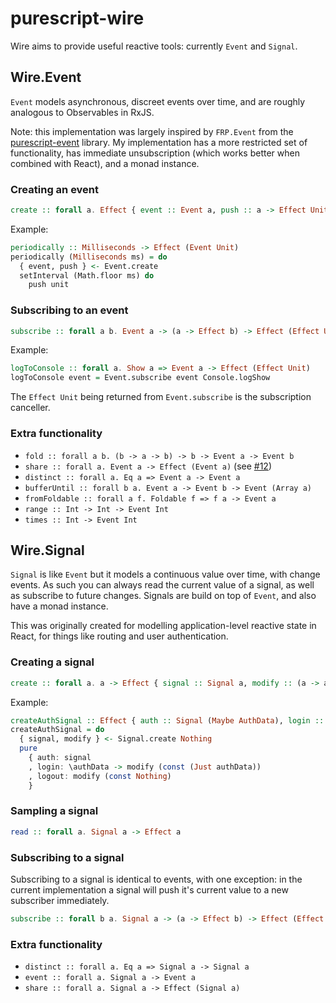 # purescript-wire

Wire aims to provide useful reactive tools: currently `Event` and `Signal`.

## Wire.Event

`Event` models asynchronous, discreet events over time, and are roughly analogous to Observables in RxJS.

Note: this implementation was largely inspired by `FRP.Event` from the [purescript-event](https://github.com/paf31/purescript-event) library. My implementation has a more restricted set of functionality, has immediate unsubscription (which works better when combined with React), and a monad instance.

### Creating an event

```purescript
create :: forall a. Effect { event :: Event a, push :: a -> Effect Unit }
```

Example:

```purescript
periodically :: Milliseconds -> Effect (Event Unit)
periodically (Milliseconds ms) = do
  { event, push } <- Event.create
  setInterval (Math.floor ms) do
    push unit
```

### Subscribing to an event

```purescript
subscribe :: forall a b. Event a -> (a -> Effect b) -> Effect (Effect Unit)
```

Example:

```purescript
logToConsole :: forall a. Show a => Event a -> Effect (Effect Unit)
logToConsole event = Event.subscribe event Console.logShow
```

The `Effect Unit` being returned from `Event.subscribe` is the subscription canceller.

### Extra functionality

- `fold :: forall a b. (b -> a -> b) -> b -> Event a -> Event b`
- `share :: forall a. Event a -> Effect (Event a)` (see [#12](https://github.com/robertdp/purescript-wire/issues/12))
- `distinct :: forall a. Eq a => Event a -> Event a`
- `bufferUntil :: forall b a. Event a -> Event b -> Event (Array a)`
- `fromFoldable :: forall a f. Foldable f => f a -> Event a`
- `range :: Int -> Int -> Event Int`
- `times :: Int -> Event Int`

## Wire.Signal

`Signal` is like `Event` but it models a continuous value over time, with change events. As such you can always read the current value of a signal, as well as subscribe to future changes. Signals are build on top of `Event`, and also have a monad instance.

This was originally created for modelling application-level reactive state in React, for things like routing and user authentication.

### Creating a signal

```purescript
create :: forall a. a -> Effect { signal :: Signal a, modify :: (a -> a) -> Effect Unit }
```

Example:

```purescript
createAuthSignal :: Effect { auth :: Signal (Maybe AuthData), login :: AuthData -> Effect Unit, logout :: Effect Unit }
createAuthSignal = do
  { signal, modify } <- Signal.create Nothing
  pure
    { auth: signal
    , login: \authData -> modify (const (Just authData))
    , logout: modify (const Nothing)
    }
```

### Sampling a signal

```purescript
read :: forall a. Signal a -> Effect a
```

### Subscribing to a signal

Subscribing to a signal is identical to events, with one exception: in the current implementation a signal will push it's current value to a new subscriber immediately.

```purescript
subscribe :: forall b a. Signal a -> (a -> Effect b) -> Effect (Effect Unit)
```

### Extra functionality

- `distinct :: forall a. Eq a => Signal a -> Signal a`
- `event :: forall a. Signal a -> Event a`
- `share :: forall a. Signal a -> Effect (Signal a)`
